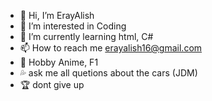 - 👋 Hi, I’m ErayAlish
- 👀 I’m interested in Coding
- 🌱 I’m currently learning html, C#
- 📫 How to reach me erayalish16@gmail.com
- 💯 Hobby Anime, F1
- 💦 ask me all quetions about the cars (JDM)
- 🏆 dont give up

<!---
ErayAlish/ErayAlish is a ✨ special ✨ repository because its `README.md` (this file) appears on your GitHub profile.
You can click the Preview link to take a look at your changes.
--->
